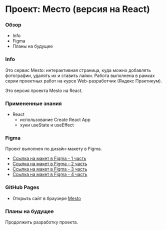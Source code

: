 # Проект: Место (версия на React)

### Обзор

- Info
- Figma
- Планы на будущее

### **Info**

Это сервис Mesto: интерактивная страница, куда можно добавлять фотографии, удалять их и ставить лайки.
Работа выполнена в рамках серии проeктных работ на курсе Web-разработчик (Яндекс Практикум).

Это версия проекта Mesto на React.

### Примененные знания

- React
  - использование Create React App
  - хуки useState и useEffect

### **Figma**

Проект выполнен по дизайн-макету в Figma.

- [Ссылка на макет в Figma - 1 часть](https://www.figma.com/file/2cn9N9jSkmxD84oJik7xL7/JavaScript.-Sprint-4?node-id=0%3A1)
- [Ссылка на макет в Figma - 2 часть](https://www.figma.com/file/bjyvbKKJN2naO0ucURl2Z0/JavaScript.-Sprint-5?node-id=0%3A1)
- [Ссылка на макет в Figma - 3 часть](https://www.figma.com/file/kRVLKwYG3d1HGLvh7JFWRT/JavaScript.-Sprint-6?node-id=0%3A1)
- [Ссылка на макет в Figma - 4 часть](https://www.figma.com/file/PSdQFRHoxXJFs2FH8IXViF/JavaScript-9-sprint?node-id=0%3A1)

### **GitHub Pages**

- Открыть сайт в браузере [Mesto](https://sattturday.github.io/mesto-react/)

### **Планы на будущее**

Продолжить разработку проекта.
